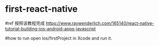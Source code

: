 # first-react-native

#ref 按照该教程完成
https://www.raywenderlich.com/165140/react-native-tutorial-building-ios-android-apps-javascript

#how to run
open ios/firstProject in Xcode and run it.